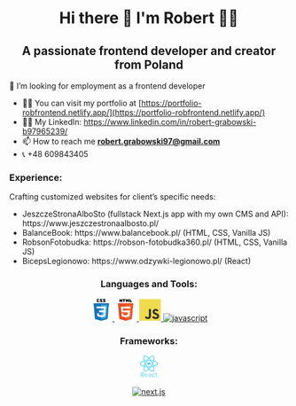 <h1 align='center'>Hi there 👋 I'm Robert 🙋‍♂️</h1> 
<h2 align="center" marginBottom='32px'>A passionate frontend developer and creator from Poland</h2>

🤝 I’m looking for employment as a frontend developer
- 👨‍💻 You can visit my portfolio at [https://portfolio-robfrontend.netlify.app/](https://portfolio-robfrontend.netlify.app/)
- 👨‍🏫 My LinkedIn: https://www.linkedin.com/in/robert-grabowski-b97965239/
- 📫 How to reach me **robert.grabowski97@gmail.com**
- 📞 +48 609843405

<h3 >Experience:</h3>
<p> Crafting customized websites
for client’s specific needs:</p>
<ul>
   <li>JeszczeStronaAlboSto (fullstack Next.js app with my own CMS and API): https://www.jeszczestronaalbosto.pl/</li>
  <li>BalanceBook: https://www.balancebook.pl/ (HTML, CSS, Vanilla JS)</li>
  <li>RobsonFotobudka: https://robson-fotobudka360.pl/ (HTML, CSS, Vanilla JS)</li>
  <li>BicepsLegionowo: https://www.odzywki-legionowo.pl/ (React)</li>
</ul>


<h3 align="center">Languages and Tools:</h3>
<p align="center"> <a href="https://www.w3schools.com/css/" target="_blank" rel="noreferrer"> <img src="https://raw.githubusercontent.com/devicons/devicon/master/icons/css3/css3-original-wordmark.svg" alt="css3" width="40" height="40"/> </a> <a href="https://www.w3.org/html/" target="_blank" rel="noreferrer"> <img src="https://raw.githubusercontent.com/devicons/devicon/master/icons/html5/html5-original-wordmark.svg" alt="html5" width="40" height="40"/> </a> <a href="https://developer.mozilla.org/en-US/docs/Web/JavaScript" target="_blank" rel="noreferrer"> <img src="https://raw.githubusercontent.com/devicons/devicon/master/icons/javascript/javascript-original.svg" alt="javascript" width="40" height="40"/> </a> <a href="https://tailwindcss.com/" target="_blank" rel="noreferrer"> <img src="https://w7.pngwing.com/pngs/293/485/png-transparent-tailwind-css-hd-logo.png" alt="javascript" width="40" height="40"/> </a> </p>
<h3 align="center">Frameworks:</h3>
<p align='center'><a href="https://reactjs.org/" target="_blank" rel="noreferrer" > <img src="https://raw.githubusercontent.com/devicons/devicon/master/icons/react/react-original-wordmark.svg" alt="react" width="40" height="40"/> </a> </p>
<p align='center'><a href="https://nextjs.org/" target="_blank" rel="noreferrer" > <img src="https://www.datocms-assets.com/98835/1684410508-image-7.png" alt="next.js" width="40" height="40"/> </a> </p>






